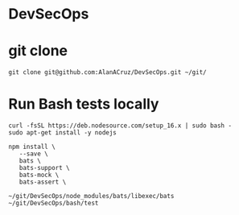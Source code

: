 # DevSecOps

# git clone
```
git clone git@github.com:AlanACruz/DevSecOps.git ~/git/
```

# Run Bash tests locally
```
curl -fsSL https://deb.nodesource.com/setup_16.x | sudo bash -
sudo apt-get install -y nodejs

npm install \
   --save \
   bats \
   bats-support \
   bats-mock \
   bats-assert \
   
~/git/DevSecOps/node_modules/bats/libexec/bats ~/git/DevSecOps/bash/test
```